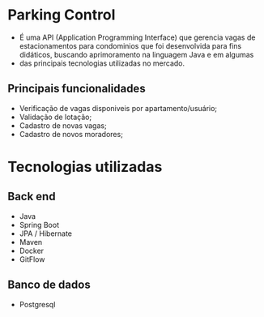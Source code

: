 # Parking Control
- É uma API (Application Programming Interface) que gerencia vagas de estacionamentos para condominios que foi desenvolvida para fins didáticos, buscando aprimoramento na linguagem Java e em algumas
- das principais tecnologias utilizadas no mercado.

## Principais funcionalidades
- Verificação de vagas disponiveis por apartamento/usuário;
- Validação de lotação;
- Cadastro de novas vagas;
- Cadastro de novos moradores;

# Tecnologias utilizadas
## Back end
- Java
- Spring Boot
- JPA / Hibernate
- Maven
- Docker
- GitFlow
## Banco de dados
- Postgresql

